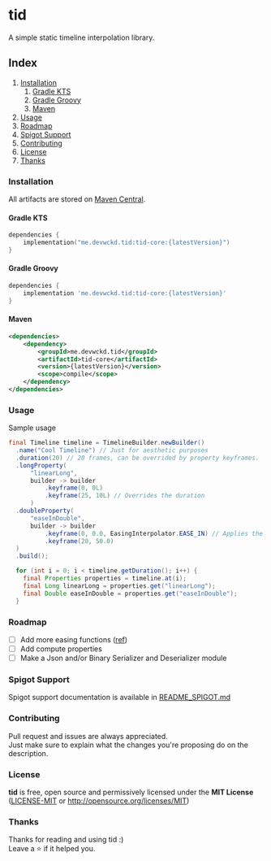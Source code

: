 # tid  
  
A simple static timeline interpolation library.

## Index

1. [Installation](#installation)
   1. [Gradle KTS](#gradle-kts)
   2. [Gradle Groovy](#gradle-groovy)
   3. [Maven](#maven)
2. [Usage](#usage)
3. [Roadmap](#roadmap)
4. [Spigot Support](#spigot-support)
5. [Contributing](#contributing)
6. [License](#license)
7. [Thanks](#thanks)

### Installation

All artifacts are stored on [Maven Central](https://central.sonatype.com/).

#### Gradle KTS
```kotlin
dependencies {
    implementation("me.devwckd.tid:tid-core:{latestVersion}")
}
```

#### Gradle Groovy

```groovy
dependencies {
    implementation 'me.devwckd.tid:tid-core:{latestVersion}'
}
```

#### Maven
```xml
<dependencies>
    <dependency>
        <groupId>me.devwckd.tid</groupId>
        <artifactId>tid-core</artifactId>
        <version>{latestVersion}</version>
        <scope>compile</scope>
    </dependency>
</dependencies>
```

### Usage

Sample usage

```java
final Timeline timeline = TimelineBuilder.newBuilder()
  .name("Cool Timeline") // Just for aesthetic purposes
  .duration(20) // 20 frames, can be overrided by property keyframes.
  .longProperty(
      "linearLong",
      builder -> builder
          .keyframe(0, 0L)
          .keyframe(25, 10L) // Overrides the duration
      )
  .doubleProperty(
      "easeInDouble",
      builder -> builder
          .keyframe(0, 0.0, EasingInterpolator.EASE_IN) // Applies the EaseIn function to the keyframe
          .keyframe(20, 50.0)
  )
  .build();

  for (int i = 0; i < timeline.getDuration(); i++) {
    final Properties properties = timeline.at(i);
    final Long linearLong = properties.get("linearLong");
    final Double easeInDouble = properties.get("easeInDouble");
  }
```

### Roadmap

- [ ] Add more easing functions ([ref](https://github.com/mattdesl/cisc226game/blob/master/SpaceGame/src/space/engine/easing/Easing.java))
- [ ] Add compute properties
- [ ] Make a Json and/or Binary Serializer and Deserializer module

### Spigot Support

Spigot support documentation is available in [README_SPIGOT.md](README_SPIGOT.md)

### Contributing

Pull request and issues are always appreciated.  
Just make sure to explain what the changes you're proposing do on the description.

### License

**tid** is free, open source and permissively licensed under the **MIT License** ([LICENSE-MIT](LICENSE-MIT) or http://opensource.org/licenses/MIT)

### Thanks

Thanks for reading and using tid :)  
Leave a ⭐ if it helped you.